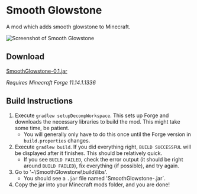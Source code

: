 # Smooth Glowstone

A mod which adds smooth glowstone to Minecraft. 

![Screenshot of Smooth Glowstone](http://i.imgur.com/ja68DcK.png)


## Download

[SmoothGlowstone-0.1.jar]()

*Requires Minecraft Forge 11.14.1.1336*



## Build Instructions

1. Execute `gradlew setupDecompWorkspace`. This sets up Forge and downloads the necessary libraries to build the mod. This might take some time, be patient.
    * You will generally only have to do this once until the Forge version in `build.properties` changes.
2. Execute `gradlew build`. If you did everything right, `BUILD SUCCESSFUL` will be displayed after it finishes. This should be relatively quick.
    * If you see `BUILD FAILED`, check the error output (it should be right around `BUILD FAILED`), fix everything (if possible), and try again.
3. Go to '~\SmoothGlowstone\build\libs'.
    * You should see a `.jar` file named 'SmoothGlowstone-<version>.jar`.
4. Copy the jar into your Minecraft mods folder, and you are done!
